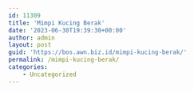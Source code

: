 ```yaml
---
id: 11309
title: 'Mimpi Kucing Berak'
date: '2023-06-30T19:39:30+00:00'
author: admin
layout: post
guid: 'https://bos.awn.biz.id/mimpi-kucing-berak/'
permalink: /mimpi-kucing-berak/
categories:
    - Uncategorized
---
```


